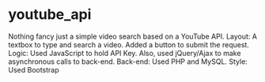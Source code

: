 # youtube_api
Nothing fancy just a simple video search based on a YouTube API.
Layout: A textbox to type and search a video. Added a button to submit the request.
Logic: Used JavaScript to hold API Key. Also, used jQuery/Ajax to make asynchronous calls to back-end.
Back-end: Used PHP and MySQL.
Style: Used Bootstrap
